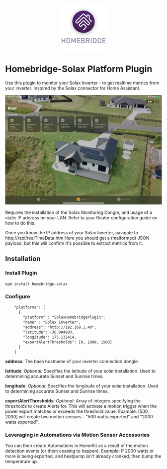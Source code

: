 
<p align="center">

<img src="https://github.com/homebridge/branding/raw/master/logos/homebridge-wordmark-logo-vertical.png" width="150">

</p>



# Homebridge-Solax Platform Plugin

Use this plugin to monitor your Solax Inverter - to get realtime metrics from your inverter. Inspired by the Solax connector for Home Assistant.

![Example Homekit Page](IMG_0931.PNG)


Requires the installation of the Solax Monitoring Dongle, and usage of a static IP address on your LAN. Refer to your Router configuration guide on how to do this.

Once you know the IP address of your Solax Inverter, navigate to http://<InverterIpAddress/>/api/realTimeData.htm
Here you should get a (malformed) JSON payload, but this will confirm it's possible to extract metrics from it.

## Installation
### Install Plugin
```
npm install homebridge-solax
```

### Configure
```
    "platforms": [
      {
        "platform" : "SolaxHomebridgePlugin",
        "name" : "Solax Inverter",
        "address": "http://192.168.1.40",
        "latitude": -36.804993,
        "longitude": 175.132414,
        "exportAlertThresholds": [0, 1000, 1500]
      }
    ]
```
**address**: The base hostname of your inverter connection dongle

**latitude**: *Optional*: Specifies the latitude of your solar installation. Used to determining accurate Sunset and Sunrise times.

**longitude**: *Optional*: Specifies the longitude of your solar installation. Used to determining accurate Sunset and Sunrise times.

**exportAlertThresholds**: *Optional*: Array of integers specifying the thresholds to create Alerts for. This will activate a motion trigger when the power export matches or exceeds the threshold value. Example: [500, 2000] will create two motion sensors - "500 watts exported" and "2000 watts exported".

### Leveraging in Automations via Motion Sensor Accessories
You can then create Automations in HomeKit as a result of the motion detection events (or them ceasing to happen).
Example: If 2000 watts or more is being exported, and heatpump isn't already cranked, then bump the temperature up.
